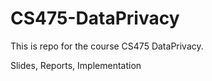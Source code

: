 # CS475-DataPrivacy

This is repo for the course CS475 DataPrivacy.

Slides, Reports, Implementation
